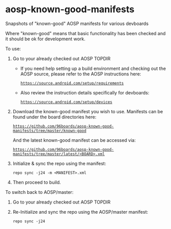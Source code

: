 # aosp-known-good-manifests
Snapshots of "known-good" AOSP manifests for various devboards

Where "known-good" means that basic functionality has been checked and it should be ok for development work.

To use:

1) Go to your already checked out AOSP TOPDIR
   * If you need help setting up a build environment and checking out the AOSP source, please refer to the AOSP instructions here:
   
       [`https://source.android.com/setup/requirements`](https://source.android.com/setup/requirements)

   * Also review the instruction details specifically for devboards:

       [`https://source.android.com/setup/devices`](https://source.android.com/setup/devices)

2) Download the known-good manifest you wish to use.
   Manifests can be found under the board directories here:

     [`https://github.com/96boards/aosp-known-good-manifests/tree/master/known-good`](https://github.com/96boards/aosp-known-good-manifests/tree/master/known-good)

   And the latest known-good manifest can be accessed via:

     [`https://github.com/96boards/aosp-known-good-manifests/tree/master/latest/<BOARD>.xml`](https://github.com/96boards/aosp-known-good-manifests/tree/master/latest/)

3) Initialize & sync the repo using the manifest:

    `repo sync -j24 -m <MANIFEST>.xml`
    
4) Then proceed to build.


To switch back to AOSP/master:

1) Go to your already checked out AOSP TOPDIR

2) Re-Initialize and sync the repo using the AOSP/master manifest:

    `repo sync -j24`

